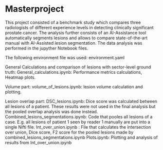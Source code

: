 # Masterproject

This project consisted of a benchmark study which compares three radiologists of different experience levels in detecting clinically significant prostate cancer. The analysis 
further consists of an AI-Assistance tool automatically segments lesions and allows to compare state-of-the-art manual with AI-Assisted lesion segmentation. The data analysis
was performed in the jupyther Notebook files. 

The following environment file was used:
environment.yaml

General Calculations and comparison of lesions with sector-level ground truth:
General_calculations.ipynb: Performance metrics calculations, Heatmap plots.

Volume part:
volume_of_lesions.ipynb: lesion volume calculation and plotting.

Lesion overlap part:
DSC_lesions.ipynb: Dice score was calculated between all lesions of a patient. These results were not used in the final analysis but the pooled overlap analysis was done instead.
Combined_lesions_segmentations.ipynb: Code that pooles all lesions of a case. E.g. all lesions of patient 1 seen by reader 1 manually are put into a single Nifti file. 
Int_over_union.ipynb : File that calculates the intersection over union, Dice score, F2 score for the pooled lesions made by combined_lesions_segmentations.ipynb
Plots.ipynb: Plotting and analysis of results from Int_over_union.ipynb

